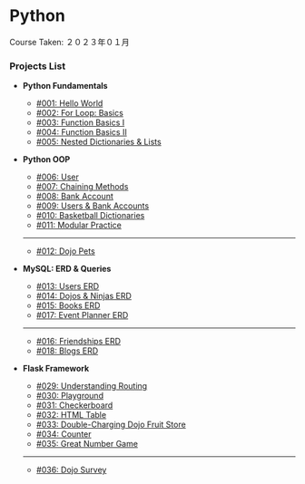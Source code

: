# Python

Course Taken: ２０２３年０１月

### Projects List

- **Python Fundamentals**
    - [#001: Hello World](Wk1-Fundamentals/001-Hello_World)
    - [#002: For Loop: Basics](Wk1-Fundamentals/002-For_Loop_Basics_I/)
    - [#003: Function Basics I](Wk1-Fundamentals/003-Functions_Basics_I/)
    - [#004: Function Basics II](Wk1-Fundamentals/004-Functions_Basics_II/)
    - [#005: Nested Dictionaries & Lists](Wk1-Fundamentals/005-Nested_Dictionaries_and_Lists/)

- **Python OOP**
    - [#006: User](Wk2-OOP/006-User/)
    - [#007: Chaining Methods](Wk2-OOP/007-Chaining_Methods/)
    - [#008: Bank Account](Wk2-OOP/008-BankAccount/)
    - [#009: Users & Bank Accounts](Wk2-OOP/009-Users_with_BankAccounts/)
    - [#010: Basketball Dictionaries](Wk2-OOP/010-Basketball_Dictionaries/)
    - [#011: Modular Practice](Wk2-OOP/011-Modular_Practice/)
    ---
    - [#012: Dojo Pets](Wk2-OOP/012-Dojo_Pets/)

- **MySQL: ERD & Queries**
    - [#013: Users ERD](Wk3-MySQL/erd/013-Users-ERD/)
    - [#014: Dojos & Ninjas ERD](Wk3-MySQL/erd/014-Dojos_and_Ninjas-ERD)
    - [#015: Books ERD](Wk3-MySQL/erd/015-Books-ERD/)
    - [#017: Event Planner ERD](Wk3-MySQL/erd/017-Event_Planner-ERD/)
    ---
    - [#016: Friendships ERD](#)
    - [#018: Blogs ERD](#)
    <!-- - [#018: User Dashboard](#) -->
    <!-- - [#019: Normalization](#) -->
    <!-- - [#020: Users Queries](#) -->
    <!-- - [#021: ...](#) -->

- **Flask Framework**
    - [#029: Understanding Routing](Wk4-Flask/029-Understanding_Routing/)
    - [#030: Playground](Wk4-Flask/030-Playground/)
    - [#031: Checkerboard](Wk4-Flask/031-Checkboard/)
    - [#032: HTML Table](Wk4-Flask/032-HTML_Table/)
    - [#033: Double-Charging Dojo Fruit Store](Wk4-Flask/033-Dojo-Fruit-Store/)
    - [#034: Counter](Wk4-Flask/034-Counter/)
    - [#035: Great Number Game](Wk4-Flask/035-Great_Number_Game/)
    ---
    - [#036: Dojo Survey](#)
    <!-- - [#037: Ninja Gold](#) -->

<!-- - **Flask + MySQL - Full-Stack** -->